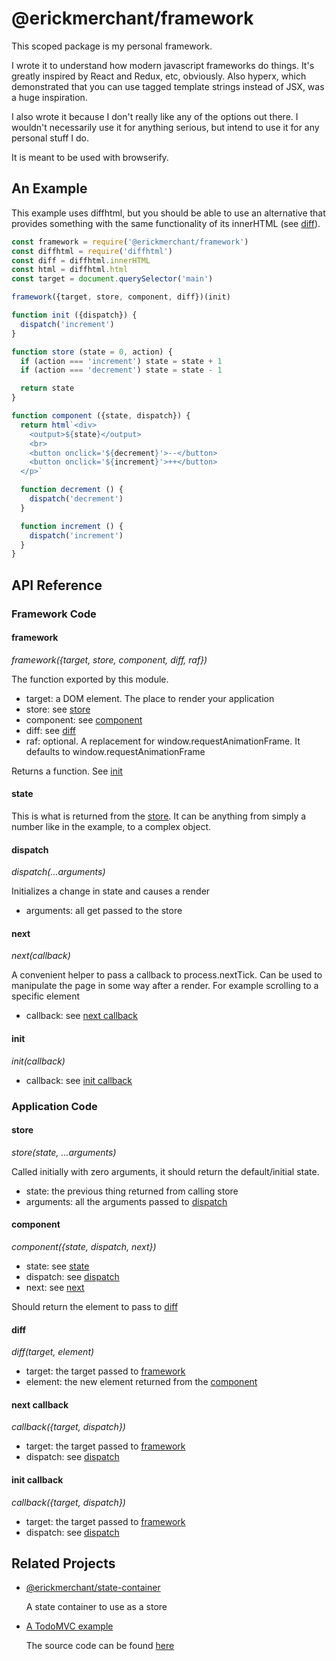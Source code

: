 # @erickmerchant/framework

This scoped package is my personal framework.

I wrote it to understand how modern javascript frameworks do things. It's greatly inspired by React and Redux, etc, obviously. Also hyperx, which demonstrated that you can use tagged template strings instead of JSX, was a huge inspiration.

I also wrote it because I don't really like any of the options out there. I wouldn't necessarily use it for anything serious, but intend to use it for any personal stuff I do.

It is meant to be used with browserify.


## An Example

This example uses diffhtml, but you should be able to use an alternative that provides something with the same functionality of its innerHTML (see [diff](#diff)).

``` javascript
const framework = require('@erickmerchant/framework')
const diffhtml = require('diffhtml')
const diff = diffhtml.innerHTML
const html = diffhtml.html
const target = document.querySelector('main')

framework({target, store, component, diff})(init)

function init ({dispatch}) {
  dispatch('increment')
}

function store (state = 0, action) {
  if (action === 'increment') state = state + 1
  if (action === 'decrement') state = state - 1

  return state
}

function component ({state, dispatch}) {
  return html`<div>
    <output>${state}</output>
    <br>
    <button onclick='${decrement}'>--</button>
    <button onclick='${increment}'>++</button>
  </p>`

  function decrement () {
    dispatch('decrement')
  }

  function increment () {
    dispatch('increment')
  }
}
```


## API Reference

### Framework Code

#### framework

_framework({target, store, component, diff, raf})_

The function exported by this module.

- target: a DOM element. The place to render your application
- store: see [store](#store)
- component: see [component](#component)
- diff: see [diff](#diff)
- raf: optional. A replacement for window.requestAnimationFrame. It defaults to window.requestAnimationFrame

Returns a function. See [init](#init)

#### state

This is what is returned from the [store](#store). It can be anything from simply a number like in the example, to a complex object.

#### dispatch

_dispatch(...arguments)_

Initializes a change in state and causes a render

- arguments: all get passed to the store

#### next

_next(callback)_

A convenient helper to pass a callback to process.nextTick. Can be used to manipulate the page in some way after a render. For example scrolling to a specific element

- callback: see [next callback](#next-callback)

#### init

_init(callback)_

- callback: see [init callback](#init-callback)

### Application Code

#### store

_store(state, ...arguments)_

Called initially with zero arguments, it should return the default/initial state.

- state: the previous thing returned from calling store
- arguments: all the arguments passed to [dispatch](#dispatch)

#### component

_component({state, dispatch, next})_

- state: see [state](#state)
- dispatch: see [dispatch](#dispatch)
- next: see [next](#next)

Should return the element to pass to [diff](#diff)

#### diff

_diff(target, element)_

- target: the target passed to [framework](#framework)
- element: the new element returned from the [component](#component)

#### next callback

_callback({target, dispatch})_

- target: the target passed to [framework](#framework)
- dispatch: see [dispatch](#dispatch)

#### init callback

_callback({target, dispatch})_

- target: the target passed to [framework](#framework)
- dispatch: see [dispatch](#dispatch)


## Related Projects

- [@erickmerchant/state-container](https://github.com/erickmerchant/state-container)

  A state container to use as a store

- [A TodoMVC example](http://todo.erickmerchant.com)

  The source code can be found [here](https://github.com/erickmerchant/framework-todo)
